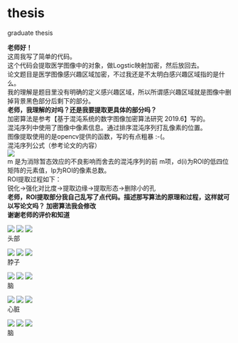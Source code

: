 # thesis
graduate thesis

**老师好！**  
这周我写了简单的代码。  
这个代码会提取医学图像中的对象，做Logstic映射加密，然后放回去。  
论文题目是医学图像感兴趣区域加密，不过我还是不太明白感兴趣区域指的是什么。  
我的理解是题目里没有明确的定义感兴趣区域，所以所谓感兴趣区域就是图像中删掉背景黑色部分后剩下的部分。  
**老师，我理解的对吗？还是我要提取更具体的部分吗？**  
加密算法是参考【基于混沌系统的数字图像加密算法研究 2019.6】写的。  
混沌序列中使用了图像中像素信息。通过排序混沌序列打乱像素的位置。  
图像提取使用的是opencv提供的函数，写的有点粗暴 :-(。  
混沌序列公式（参考论文的内容）  
![](formular.jpg)  
m 是为消除暂态效应的不良影响而舍去的混沌序列的前 m项，d(i)为ROI的低四位矩阵的元素值，lp为ROI的像素总数。  
ROI提取过程如下：  
锐化->强化对比度->提取边缘->提取形态->删除小的孔  
**老师，ROI提取部分我自己乱写了点代码。描述那写算法的原理和过程，这样就可以写论文吗？ 加密算法我会修改**  
**谢谢老师的评价和知道**  

![](small_0.jpg)
![](small_0_mask.jpg)
![](small_0_encoded.jpg)  
头部  

![](small_1.jpg)
![](small_1_mask.jpg)
![](small_1_encoded.jpg)  
脖子  

![](small_2.jpg)
![](small_2_mask.jpg)
![](small_2_encoded.jpg)  
脑  

![](small_3.jpg)
![](small_3_mask.jpg)
![](small_3_encoded.jpg)  
心脏  

![](small_4.jpg)
![](small_4_mask.jpg)
![](small_4_encoded.jpg)  
脑  
